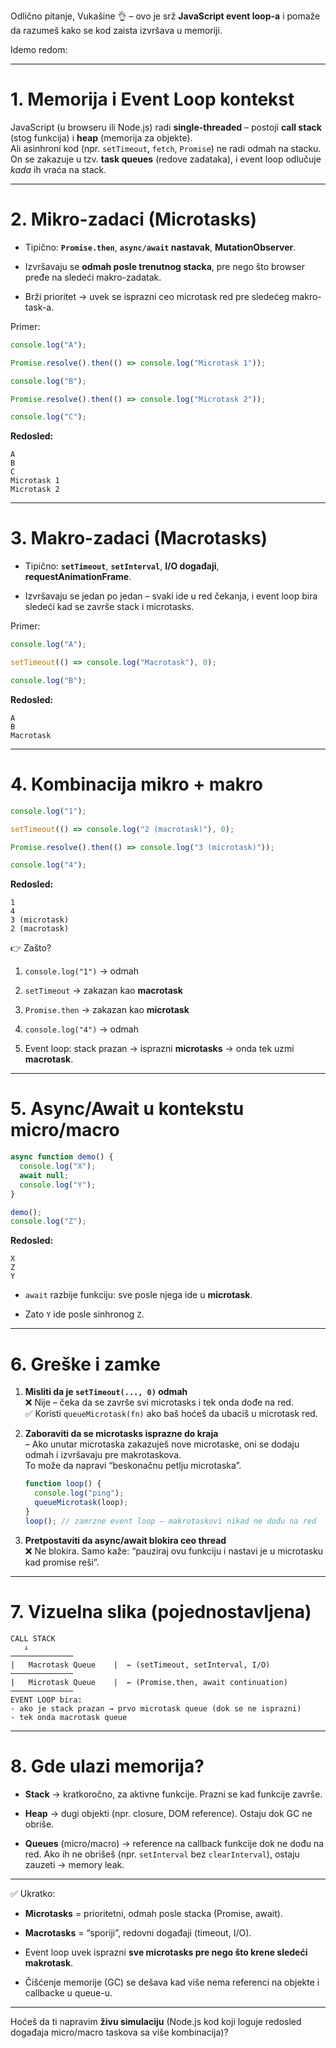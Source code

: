 Odlično pitanje, Vukašine 👌 – ovo je srž **JavaScript event loop-a** i pomaže da razumeš kako se kod zaista izvršava u memoriji.

Idemo redom:

---

# 1. Memorija i Event Loop kontekst

JavaScript (u browseru ili Node.js) radi **single-threaded** – postoji **call stack** (stog funkcija) i **heap** (memorija za objekte).  
Ali asinhroni kod (npr. `setTimeout`, `fetch`, `Promise`) ne radi odmah na stacku. On se zakazuje u tzv. **task queues** (redove zadataka), i event loop odlučuje _kada_ ih vraća na stack.

---

# 2. Mikro-zadaci (Microtasks)

- Tipično: **`Promise.then`**, **`async/await` nastavak**, **MutationObserver**.
    
- Izvršavaju se **odmah posle trenutnog stacka**, pre nego što browser pređe na sledeći makro-zadatak.
    
- Brži prioritet → uvek se isprazni ceo microtask red pre sledećeg makro-task-a.
    

Primer:

```js
console.log("A");

Promise.resolve().then(() => console.log("Microtask 1"));

console.log("B");

Promise.resolve().then(() => console.log("Microtask 2"));

console.log("C");
```

**Redosled:**

```
A
B
C
Microtask 1
Microtask 2
```

---

# 3. Makro-zadaci (Macrotasks)

- Tipično: **`setTimeout`**, **`setInterval`**, **I/O događaji**, **requestAnimationFrame**.
    
- Izvršavaju se jedan po jedan – svaki ide u red čekanja, i event loop bira sledeći kad se završe stack i microtasks.
    

Primer:

```js
console.log("A");

setTimeout(() => console.log("Macrotask"), 0);

console.log("B");
```

**Redosled:**

```
A
B
Macrotask
```

---

# 4. Kombinacija mikro + makro

```js
console.log("1");

setTimeout(() => console.log("2 (macrotask)"), 0);

Promise.resolve().then(() => console.log("3 (microtask)"));

console.log("4");
```

**Redosled:**

```
1
4
3 (microtask)
2 (macrotask)
```

👉 Zašto?

1. `console.log("1")` → odmah
    
2. `setTimeout` → zakazan kao **macrotask**
    
3. `Promise.then` → zakazan kao **microtask**
    
4. `console.log("4")` → odmah
    
5. Event loop: stack prazan → isprazni **microtasks** → onda tek uzmi **macrotask**.
    

---

# 5. Async/Await u kontekstu micro/macro

```js
async function demo() {
  console.log("X");
  await null;
  console.log("Y");
}

demo();
console.log("Z");
```

**Redosled:**

```
X
Z
Y
```

- `await` razbije funkciju: sve posle njega ide u **microtask**.
    
- Zato `Y` ide posle sinhronog `Z`.
    

---

# 6. Greške i zamke

1. **Misliti da je `setTimeout(..., 0)` odmah**  
    ❌ Nije – čeka da se završe svi microtasks i tek onda dođe na red.  
    ✅ Koristi `queueMicrotask(fn)` ako baš hoćeš da ubaciš u microtask red.
    
2. **Zaboraviti da se microtasks isprazne do kraja**  
    – Ako unutar microtaska zakazuješ nove microtaske, oni se dodaju odmah i izvršavaju pre makrotaskova.  
    To može da napravi “beskonačnu petlju microtaska”.
    
    ```js
    function loop() {
      console.log("ping");
      queueMicrotask(loop);
    }
    loop(); // zamrzne event loop – makrotaskovi nikad ne dođu na red
    ```
    
3. **Pretpostaviti da async/await blokira ceo thread**  
    ❌ Ne blokira. Samo kaže: “pauziraj ovu funkciju i nastavi je u microtasku kad promise reši”.
    

---

# 7. Vizuelna slika (pojednostavljena)

```
CALL STACK
   ↓
──────────────
|   Macrotask Queue    |  ← (setTimeout, setInterval, I/O)
──────────────
|   Microtask Queue    |  ← (Promise.then, await continuation)
──────────────
EVENT LOOP bira:
- ako je stack prazan → prvo microtask queue (dok se ne isprazni)
- tek onda macrotask queue
```

---

# 8. Gde ulazi memorija?

- **Stack** → kratkoročno, za aktivne funkcije. Prazni se kad funkcije završe.
    
- **Heap** → dugi objekti (npr. closure, DOM reference). Ostaju dok GC ne obriše.
    
- **Queues** (micro/macro) → reference na callback funkcije dok ne dođu na red. Ako ih ne obrišeš (npr. `setInterval` bez `clearInterval`), ostaju zauzeti → memory leak.
    

---

✅ Ukratko:

- **Microtasks** = prioritetni, odmah posle stacka (Promise, await).
    
- **Macrotasks** = “sporiji”, redovni događaji (timeout, I/O).
    
- Event loop uvek isprazni **sve microtasks pre nego što krene sledeći makrotask**.
    
- Čišćenje memorije (GC) se dešava kad više nema referenci na objekte i callbacke u queue-u.
    

---

Hoćeš da ti napravim **živu simulaciju** (Node.js kod koji loguje redosled događaja micro/macro taskova sa više kombinacija)?